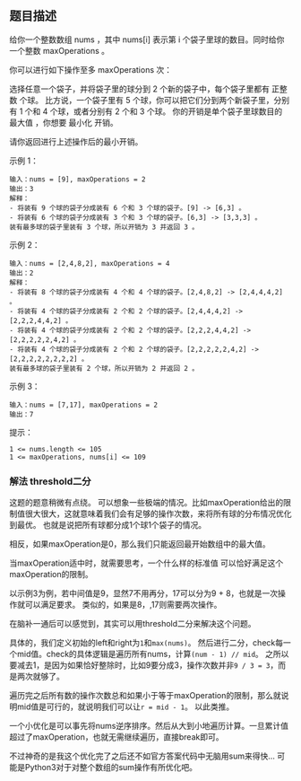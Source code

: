 ## 题目描述
给你一个整数数组 nums ，其中 nums[i] 表示第 i 个袋子里球的数目。同时给你一个整数 maxOperations 。

你可以进行如下操作至多 maxOperations 次：

选择任意一个袋子，并将袋子里的球分到 2 个新的袋子中，每个袋子里都有 正整数 个球。
比方说，一个袋子里有 5 个球，你可以把它们分到两个新袋子里，分别有 1 个和 4 个球，或者分别有 2 个和 3 个球。
你的开销是单个袋子里球数目的 最大值 ，你想要 最小化 开销。

请你返回进行上述操作后的最小开销。

示例 1：
```
输入：nums = [9], maxOperations = 2
输出：3
解释：
- 将装有 9 个球的袋子分成装有 6 个和 3 个球的袋子。[9] -> [6,3] 。
- 将装有 6 个球的袋子分成装有 3 个和 3 个球的袋子。[6,3] -> [3,3,3] 。
装有最多球的袋子里装有 3 个球，所以开销为 3 并返回 3 。
```
示例 2：
```
输入：nums = [2,4,8,2], maxOperations = 4
输出：2
解释：
- 将装有 8 个球的袋子分成装有 4 个和 4 个球的袋子。[2,4,8,2] -> [2,4,4,4,2] 。
- 将装有 4 个球的袋子分成装有 2 个和 2 个球的袋子。[2,4,4,4,2] -> [2,2,2,4,4,2] 。
- 将装有 4 个球的袋子分成装有 2 个和 2 个球的袋子。[2,2,2,4,4,2] -> [2,2,2,2,2,4,2] 。
- 将装有 4 个球的袋子分成装有 2 个和 2 个球的袋子。[2,2,2,2,2,4,2] -> [2,2,2,2,2,2,2,2] 。
装有最多球的袋子里装有 2 个球，所以开销为 2 并返回 2 。
```
示例 3：
```
输入：nums = [7,17], maxOperations = 2
输出：7
```

提示：
```
1 <= nums.length <= 105
1 <= maxOperations, nums[i] <= 109
```

### 解法 threshold二分
这题的题意稍微有点绕。
可以想象一些极端的情况。比如maxOperation给出的限制值很大很大，这就意味着我们会有足够的操作次数，来将所有球的分布情况优化到最优。
也就是说把所有球都分成1个球1个袋子的情况。

相反，如果maxOperation是0，那么我们只能返回最开始数组中的最大值。

当maxOperation适中时，就需要思考，一个什么样的标准值 可以恰好满足这个maxOperation的限制。

以示例3为例，若中间值是9，显然7不用再分，17可以分为9 + 8，也就是一次操作就可以满足要求。
类似的，如果是8，,17则需要两次操作。

在脑补一通后可以感觉到，其实可以用threshold二分来解决这个问题。

具体的，我们定义初始的left和right为`1`和`max(nums)`。
然后进行二分，check每一个mid值。check的具体逻辑是遍历所有nums，计算`(num - 1) // mid`。
之所以要减去1，是因为如果恰好整除时，比如9要分成3，操作次数并非`9 / 3 = 3`，而是两次就够了。

遍历完之后所有数的操作次数总和如果小于等于maxOperation的限制，那么就说明mid值是可行的，就说明我们可以让`r = mid - 1`。
以此类推。

一个小优化是可以事先将nums逆序排序。然后从大到小地遍历计算。一旦累计值超过了maxOperation，也就无需继续遍历，直接break即可。

不过神奇的是我这个优化完了之后还不如官方答案代码中无脑用sum来得快…
可能是Python3对于对整个数组的sum操作有所优化吧。